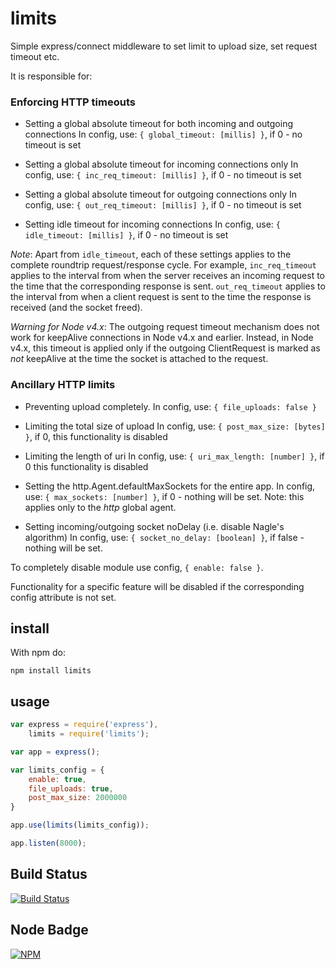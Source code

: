 limits
=======

Simple express/connect middleware to set limit to upload size, set request timeout etc.

It is responsible for:

### Enforcing HTTP timeouts

* Setting a global absolute timeout for both incoming and outgoing connections
  In config, use: `{ global_timeout: [millis] }`, if 0  - no timeout is set

* Setting a global absolute timeout for incoming connections only
  In config, use: `{ inc_req_timeout: [millis] }`, if 0  - no timeout is set

* Setting a global absolute timeout for outgoing connections only
  In config, use: `{ out_req_timeout: [millis] }`, if 0  - no timeout is set

* Setting idle timeout for incoming connections
  In config, use: `{ idle_timeout: [millis] }`, if 0  - no timeout is set

_Note_: Apart from `idle_timeout`, each of these settings applies to
the complete roundtrip request/response cycle.  For example, `inc_req_timeout`
applies to the interval from when the server receives an incoming request to
the time that the corresponding response is sent.  `out_req_timeout`
applies to the interval from when a client request is sent to the time the
response is received (and the socket freed).

_Warning for Node v4.x_: The outgoing request timeout mechanism does
not work for keepAlive connections in Node v4.x and earlier.  Instead,
in Node v4.x, this timeout is applied only if the outgoing
ClientRequest is marked as *not* keepAlive at the time the socket is
attached to the request.

### Ancillary HTTP limits

* Preventing upload completely.  In config, use: `{ file_uploads:
  false }`

* Limiting the total size of upload
  In config, use: `{ post_max_size: [bytes] }`, if 0, this functionality is disabled
  
* Limiting the length of uri
  In config, use: `{ uri_max_length: [number] }`, if 0 this functionality is disabled

* Setting the http.Agent.defaultMaxSockets for the entire app.
  In config, use: `{ max_sockets: [number] }`, if 0  - nothing will be set.
  Note: this applies only to the *http* global agent.

* Setting incoming/outgoing socket noDelay (i.e. disable Nagle's algorithm)
  In config, use: `{ socket_no_delay: [boolean] }`, if false  - nothing will be set.

To completely disable module use config, `{ enable: false }`.

Functionality for a specific feature will be disabled if the
corresponding config attribute is not set.

install
-------
With npm do:

`npm install limits`

usage
-----

```javascript
var express = require('express'),
    limits = require('limits');

var app = express();

var limits_config = {
    enable: true,
    file_uploads: true,
    post_max_size: 2000000
}

app.use(limits(limits_config));

app.listen(8000);
```
Build Status
------------

[![Build Status](https://secure.travis-ci.org/yahoo/node-limits.png?branch=master)](http://travis-ci.org/yahoo/node-limits)

Node Badge
----------

[![NPM](https://nodei.co/npm/limits.png)](https://nodei.co/npm/limits/)

